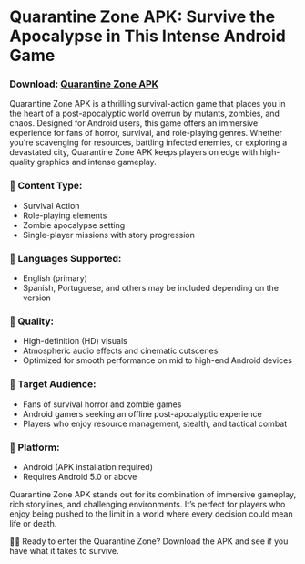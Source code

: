 # **Quarantine Zone APK: Survive the Apocalypse in This Intense Android Game**
### Download: [Quarantine Zone APK](https://apkmodjoy.net/quarantine-zone/)
Quarantine Zone APK is a thrilling survival-action game that places you in the heart of a post-apocalyptic world overrun by mutants, zombies, and chaos. Designed for Android users, this game offers an immersive experience for fans of horror, survival, and role-playing genres. Whether you're scavenging for resources, battling infected enemies, or exploring a devastated city, Quarantine Zone APK keeps players on edge with high-quality graphics and intense gameplay.

### 🔹 Content Type:

* Survival Action
* Role-playing elements
* Zombie apocalypse setting
* Single-player missions with story progression

### 🔹 Languages Supported:

* English (primary)
* Spanish, Portuguese, and others may be included depending on the version

### 🔹 Quality:

* High-definition (HD) visuals
* Atmospheric audio effects and cinematic cutscenes
* Optimized for smooth performance on mid to high-end Android devices

### 🔹 Target Audience:

* Fans of survival horror and zombie games
* Android gamers seeking an offline post-apocalyptic experience
* Players who enjoy resource management, stealth, and tactical combat

### 🔹 Platform:

* Android (APK installation required)
* Requires Android 5.0 or above

Quarantine Zone APK stands out for its combination of immersive gameplay, rich storylines, and challenging environments. It’s perfect for players who enjoy being pushed to the limit in a world where every decision could mean life or death.

🧟‍♂️ Ready to enter the Quarantine Zone? Download the APK and see if you have what it takes to survive.

